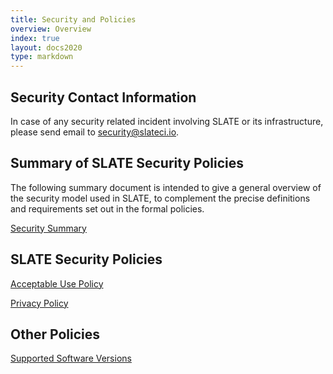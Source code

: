 ```yaml
---
title: Security and Policies
overview: Overview 
index: true
layout: docs2020 
type: markdown
---
```


## Security Contact Information

In case of any security related incident involving SLATE or its infrastructure, please send email to <a href="mailto:security@slateci.io">security@slateci.io</a>.

## Summary of SLATE Security Policies

The following summary document is intended to give a general overview of the security model used in SLATE, to complement the precise definitions and requirements set out in the formal policies. 

[Security Summary](/docs/security-and-policies/summary.html)

## SLATE Security Policies

[Acceptable Use Policy](/docs/security-and-policies/acceptable-use.html)

[Privacy Policy](/docs/security-and-policies/privacy.html)

## Other Policies

[Supported Software Versions](/docs/security-and-policies/supported-versions.html)
